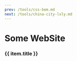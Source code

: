 ```yaml
---
prev: /tools/css-bem.md
next: /tools/china-city-lxly.md
---
```


# Some WebSite

<!-- <template> -->
  <div v-for="(item, i) in linkList" :key="i">
    <h3>{{ item.title }}</h3>
    <div>
      <card :defaultValue="item.children"/>
    </div>
  </div>
<!-- </template> -->

<script setup>
import { ref } from 'vue'

const linkList = ref([])

linkList.value = [
  {
    title: '网站记录',
    children: [
      {
        "title": "VuePress",
        "link": "https://v2.vuepress.vuejs.org/zh/"
      },
      {
        "title": "疫情数据(腾讯)",
        "link": "https://feiyan.wecity.qq.com/wuhan/dist/index.html#/?tab=shishitongbao&randId=0.13653898872564252"
      },
      {
        "title": "通信行程卡模拟(Cloudflare)",
        "link": "https://tripcard.pages.dev"
      },
      {
        "title": "通信行程卡模拟(Netlify)",
        "link": "https://kind-snyder-68dad8.netlify.app"
      },
      {
        "title": "时间线示例Demo",
        "link": "https://juejin.cn/post/7073250328023400478"
      },
      {
        "title": "豆果食谱",
        "link": "https://www.douguo.com/"
      }
    ]
  },
  {
    title: '面试',
    children: [
      {
        "title": "Webpack&Git",
        "link": "https://juejin.cn/post/7196630860811075642"
      }
    ]
  },
  {
    title: '我的站点',
    children: [
      {
        "title": "国内疫情数据大屏",
        "link": "https://dearhuan.github.io/chartNcov/"
      },
      {
        "title": "记记账呗",
        "link": "https://dearhuan.gitee.io/vip"
      },
      {
        "title": "基金涨了吗",
        "link": "https://dearhuan.github.io/swiper-fund/#/fund"
      },
      {
        "title": "天气怎么样",
        "link": "https://dearhuan.github.io/swiper-fund/#/weather"
      },
      {
        "title": "天气时间轴",
        "link": "https://dearhuan.github.io/swiper-fund/#//weather/amap"
      },
      {
        "title": "油价跌了吗",
        "link": "https://dearhuan.github.io/swiper-fund/#/oil"
      },
      {
        "title": "油价算一算",
        "link": "https://dearhuan.github.io/swiper-fund/#/oilTool"
      },
      {
        "title": "今天吃什么",
        "link": "https://dearhuan.github.io/swiper-fund/#/menu"
      },
      {
        "title": "烹饪记录",
        "link": "https://dearhuan.github.io/photoshow"
      }
    ]
  },
  {
    title: 'Github',
    children: [
      {
        "title": "中文独立博客列表",
        "link": "https://github.com/timqian/chinese-independent-blogs"
      },
      {
        "title": "clean-code-javascript",
        "link": "https://github.com/ryanmcdermott/clean-code-javascript"
      },
      {
        "title": "Github趋势查询",
        "link": "https://github.com/trending"
      },
      {
        "title": "一款简洁实用优雅的个人博客系统",
        "link": "https://github.com/Mereithhh/vanblog"
      },
      {
        "title": "天天基金网 NodeJS 版 API",
        "link": "https://kouchao.github.io/TiantianFundApi/"
      },
    ]
  },
  {
    title: '他人博客',
    children: [
      {
        "title": "Herrylo`s Blog",
        "link": "https://herrylo.github.io/"
      },
      {
        "title": "Mereith's Blog",
        "link": "https://www.mereith.com"
      },
      {
        "title": "前端｜面试进阶之道",
        "link": "https://www.whyknown.com/"
      },
      {
        "title": "小柴の BLOG",
        "link": "https://blog.sepbf.com"
      },
      {
        "title": "handy 的小窝",
        "link": "https://www.handyzyg.cn"
      },
      {
        "title": "GT 的官方博客",
        "link": "https://gt-it.net"
      },
      {
        "title": "無糧不聚兵‘s Blog",
        "link": "https://www.wongcw.cn"
      },
      {
        "title": "oldmoon",
        "link": "https://oldmoon.top"
      },
      {
        "title": "手艺橙",
        "link": "https://blog.shouyicheng.com/"
      },
      {
        "title": "叶继伟 の blog",
        "link": "https://yejiwei.com"
      },
      {
        "title": "seek.wiki",
        "link": "https://seek.wiki"
      },
      {
        "title": "Kevin2li's Blog",
        "link": "https://blog.kevin2li.top/"
      },
      {
        "title": "joker's blog",
        "link": "https://jingjianqian.top"
      },
      {
        "title": "SnailBlog",
        "link": "https://blog.mldd521.com"
      },
      {
        "title": "Ray's Blog",
        "link": "https://blog.zai7lou.ml"
      },
      {
        "title": "阿明的小博客",
        "link": "https://696988.xyz/"
      },
      {
        "title": "老咸鱼的池塘",
        "link": "https://nixieka.top"
      },
      {
        "title": "谷粒 corn.li",
        "link": "https://corn.li"
      },
      {
        "title": "BARM Blog",
        "link": "https://blog.ccz.life"
      },
      {
        "title": "凌览社",
        "link": "http://www.linglan01.cn"
      },
      {
        "title": "Peter's blog",
        "link": "https://niuery.com"
      },
      {
        "title": "不可视之线",
        "link": "https://fukashinosen.club"
      },
      {
        "title": "我本无罪的博客",
        "link": "https://blog.rnaan.com/"
      },
      {
        "title": "还是夸张一点",
        "link": "https://blog.ynsites.com/"
      },
      {
        "title": "XiaFan's Vision",
        "link": "https://blog.motofans.club/"
      },
      {
        "title": "青菜的杂货铺",
        "link": "https://211222.xyz"
      },
      {
        "title": "笑一个吧",
        "link": "http://vanblog.ztunan.top"
      },
      {
        "title": "花菜的博客",
        "link": "https://blog.huacai.one"
      },
      {
        "title": "MrBun's Blog",
        "link": "https://blog.mrbun.cn"
      },
      {
        "title": "智芯物联的空间",
        "link": "https://www.tingshuo.online"
      },
      {
        "title": "敲代码的小盆友",
        "link": "https://code-child.cn"
      },
      {
        "title": "Tim's Life",
        "link": "https://zouchanglin.cn"
      },
      {
        "title": "吾・子风",
        "link": "https://5z5f.com/tag"
      },
      {
        "title": "LinKinHan'Blog",
        "link": "https://www.linkinhan.top"
      },
      {
        "title": "郭郭的博客",
        "link": "https://blog.warmplace.cn"
      },
      {
        "title": "小橘子",
        "link": "https://www.xiaojuziya.com"
      }
    ]
  }
]
</script>
